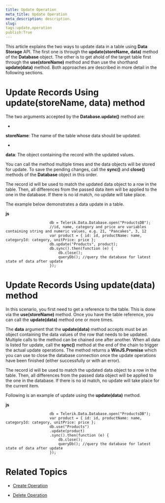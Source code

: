 ```yaml
---
title: Update Operation
meta_title: Update Operation
meta_description: description.
slug: 
tags:update,operation
publish:True
---
```



This article explains the two ways to update data in a table using __Data Storage__ API. The first one is through the 
				__update(storeName, data)__ method of the __Database__ object. The other is to get ahold of the target table first 
				through the __use(storeName)__ method and than use the shorthand __update(data)__ method. Both approaches are 
				described in more detail in the following sections.
			

# Update Records Using update(storeName, data) method

The two arguments accepted by the __Database.update()__ method are:
				

* 

__storeName__: The name of the table whose data should be updated.
						

* 

__data__: The object containing the record with the updated values.
						

You can call the method multiple times and the data objects will be stored for update. To save the pending changes, call the
					__sync()__ and __close()__ methods of the __Database__ object in this order.
				

The record id will be used to match the updated data object to a row in the table. Then, all differences from the passed data item will be applied to the one
					in the database. If there is no id match, no update will take place.
				

The example below demonstrates a data update in a table.
				


 __js__
    


						db = Telerik.Data.Database.open("ProductsDB");
						//id, name, category and price are variables containing string and numeric values, e.g. 21, "Pancakes", 3, 12
						var product = { id: id, productName: name, categoryId: category, unitPrice: price };
						db.update("Products", product);
						db.sync().then(function (e) {
							db.close();
							queryDb(); //query the database for latest state of data after update
						});



# Update Records Using update(data) method

In this scenario, you first need to get a reference to the table. This is done via the __use(storeName)__ method. Once you have the table
					reference, you can call the __update(data)__ method one or more times.
				

The __data__ argument that the __update(data)__ method accepts must be an object containing the data values
					of the row that needs to be updated. Multiple calls to the method can be chained one after another. When all data is listed for update, call the 
					__sync()__ method at the end of the chain to trigger the actual update operations. The method returns a 
					__WinJS.Promise__ which you can use to close
					the database connection once the update operations have been finished (either successfully or with an error).
				

The record id will be used to match the updated data object to a row in the table. Then, all differences from the passed data object will be applied to 
					the one in the database. If there is no id match, no update will take place for the current item.
				

Following is an example of update using the __update(data)__ method.
				


 __js__
    


						db = Telerik.Data.Database.open("ProductsDB");
						var product = { id: id, productName: name, categoryId: category, unitPrice: price };
						db.use("Products")
						.update(product)
						.sync().then(function (e) {
							db.close();
							queryDb(); //query the database for latest state of data after update
						});



# Related Topics

 * [Create Operation]({{slug:create-operation}})

 * [Delete Operation]({{slug:delete-operation}})
